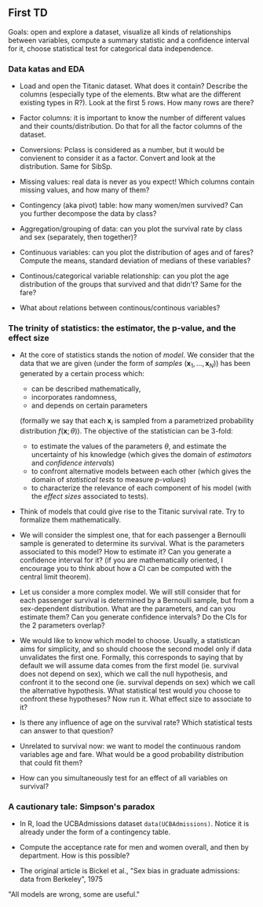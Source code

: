 ## First TD
Goals: open and explore a dataset, visualize all kinds of relationships between variables, compute a summary statistic and a confidence interval for it, choose statistical test for categorical data independence.

### Data katas and EDA
* Load and open the Titanic dataset. What does it contain? Describe the columns (especially type of the elements. Btw what are the different existing types in R?). Look at the first 5 rows. How many rows are there?

* Factor columns: it is important to know the number of different values and their counts/distribution. Do that for all the factor columns of the dataset.

* Conversions: Pclass is considered as a number, but it would be convienent to consider it as a factor. Convert and look at the distribution. Same for SibSp.

* Missing values: real data is never as you expect! Which columns contain missing values, and how many of them?

* Contingency (aka pivot) table: how many women/men survived? Can you further decompose the data by class?

* Aggregation/grouping of data: can you plot the survival rate by class and sex (separately, then together)?

* Continuous variables: can you plot the distribution of ages and of fares? Compute the means, standard deviation of medians of these variables?

* Continous/categorical variable relationship: can you plot the age distribution of the groups that survived and that didn't? Same for the fare?

* What about relations between continous/continous variables?

### The trinity of statistics: the estimator, the p-value, and the effect size
* At the core of statistics stands the notion of *model*. We consider that the data that we are given (under the form of *samples* $(\mathbf{x}_1, \dots, \mathbf{x}_N)$) has been generated by a certain process which:
   - can be described mathematically, 
   -  incorporates randomness, 
   -  and depends on certain parameters 
  
  (formally we say that each $\mathbf{x}_i$ is sampled from a parametrized probability distribution $f(\mathbf{x}; \theta)$). The objective of the statistician can be 3-fold: 
  - to estimate the values of the parameters $\theta$, and estimate the uncertainty of his knowledge (which gives the domain of *estimators* and *confidence intervals*)
  - to confront alternative models between each other (which gives the domain of *statistical tests* to measure *p-values*)
  - to characterize the relevance of each component of his model (with the *effect sizes* associated to tests).
  
* Think of models that could give rise to the Titanic survival rate. Try to formalize them mathematically.

* We will consider the simplest one, that for each passenger a Bernoulli sample is generated to determine its survival. What is the parameters associated to this model? How to estimate it? Can you generate a confidence interval for it? (if you are mathematically oriented, I encourage you to think about how a CI can be computed with the central limit theorem).

* Let us consider a more complex model. We will still consider that for each passenger survival is determined by a Bernoulli sample, but from a sex-dependent distribution. What are the parameters, and can you estimate them? Can you generate confidence intervals? Do the CIs for the 2 parameters overlap?

* We would like to know which model to choose. Usually, a statistican aims for simplicity, and so should choose the second model only if data unvalidates the first one. Formally, this corresponds to saying that by default we will assume data comes from the first model (ie. survival does not depend on sex), which we call the null hypothesis, and confront it to the second one (ie. survival depends on sex) which we call the alternative hypothesis. What statistical test would you choose to confront these hypotheses? Now run it. What effect size to associate to it?

* Is there any influence of age on the survival rate? Which statistical tests can answer to that question?
  
* Unrelated to survival now: we want to model the continuous random variables age and fare. What would be a good probability distribution that could fit them?

* How can you simultaneously test for an effect of all variables on survival?

### A cautionary tale: Simpson's paradox
* In R, load the UCBAdmissions dataset `data(UCBAdmissions)`. Notice it is already under the form of a contingency table.

* Compute the acceptance rate for men and women overall, and then by department. How is this possible?

* The original article is Bickel et al., "Sex bias in graduate admissions: data from Berkeley", 1975

"All models are wrong, some are useful."